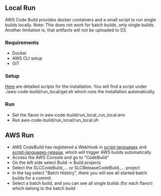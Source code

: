 ## Local Run

AWS Code Build provides docker containers and a small script to run single builds locally.
Note: This does not work for batch builds, only single builds.
Another limitation is, that artifacts will not be uploaded to S3.

### Requirements
- Docker
- AWS CLI setup
- GIT


### Setup

[Here](https://docs.aws.amazon.com/codebuild/latest/userguide/use-codebuild-agent.html) are detailed scripts for the installation. 
You will find a script under ./aws-code-build/run_local/get.sh which runs the installation automatically.

### Run

- Set the flavor in aws-code-build/run_local_run_local.env
- Run aws-code-build/run_local/run_local.sh



## AWS Run

- AWS CodeBuild has registered a WebHook in [script-languages](https://github.com/exasol/script-languages) and [script-languages-release](https://github.com/exasol/script-languages-release), which will trigger AWS builds automatically
- Access the AWS Console and go to "CodeBuild"
- On the left side select Build -> Build projects 
- Select the SLCCodeBuild_... or SLCReleaseCodeBuild_... project
- In the tag select "Batch History", there you will see all started batch builds for a commit.
- Select a batch build, and you can see all single builds (for each flavor) which belong to the batch build